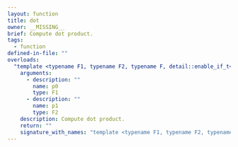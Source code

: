 ```yaml
---
layout: function
title: dot
owner: __MISSING__
brief: Compute dot product.
tags:
  - function
defined-in-file: ""
overloads:
  "template <typename F1, typename F2, typename F, detail::enable_if_t<((detail::builtin::is_gen_geo_anyfloat<F1>::value && detail::builtin::is_gen_geo_anyfloat<F2>::value)), int> >\nF dot(F1, F2)":
    arguments:
      - description: ""
        name: p0
        type: F1
      - description: ""
        name: p1
        type: F2
    description: Compute dot product.
    return: ""
    signature_with_names: "template <typename F1, typename F2, typename F, detail::enable_if_t<((detail::builtin::is_gen_geo_anyfloat<F1>::value && detail::builtin::is_gen_geo_anyfloat<F2>::value)), int> >\nF dot(F1 p0, F2 p1)"
---
```


